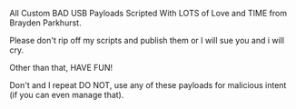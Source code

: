 All Custom BAD USB Payloads Scripted With LOTS of Love and TIME from Brayden Parkhurst.

Please don't rip off my scripts and publish them or I will sue you and i will cry.

Other than that,
HAVE FUN!

Don't and I repeat DO NOT, use any of these payloads for malicious intent (if you can even manage that).
